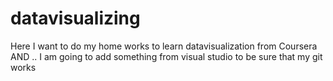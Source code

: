 # datavisualizing
Here I want to do my home works to learn datavisualization from Coursera
AND .. I am going to add something from visual studio to be sure that my git works